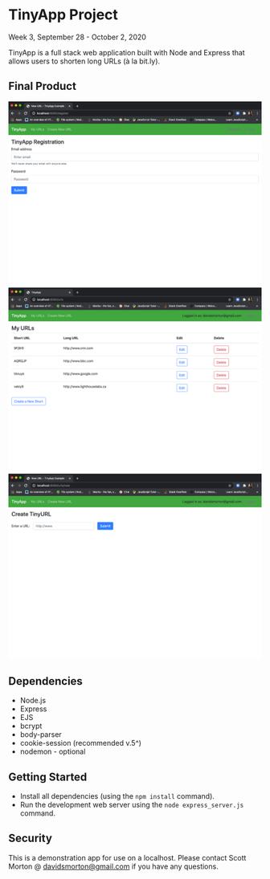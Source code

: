 # TinyApp Project 
Week 3, September 28 - October 2, 2020

TinyApp is a full stack web application built with Node and Express that allows users to shorten long URLs (à la bit.ly).

## Final Product

!["Registration Page (/register)"](https://github.com/davidsmorton/tinyapp/blob/master/docs/:register_page.png)
!["Client URLs Page (/urls)"](https://github.com/davidsmorton/tinyapp/blob/master/docs/:urls_page.png)
!["Adding a new URL (/urls/new"](https://github.com/davidsmorton/tinyapp/blob/master/docs/:urls:new_page.png)

## Dependencies

- Node.js
- Express
- EJS
- bcrypt
- body-parser
- cookie-session (recommended v.5^)
- nodemon - optional

## Getting Started

- Install all dependencies (using the `npm install` command).
- Run the development web server using the `node express_server.js` command.

## Security
This is a demonstration app for use on a localhost. Please contact Scott Morton @ davidsmorton@gmail.com if you have any questions. 

